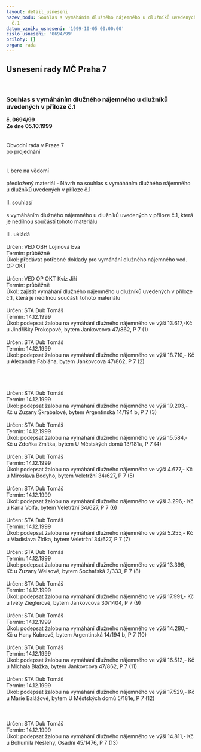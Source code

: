 ```yaml
---
layout: detail_usneseni
nazev_bodu: Souhlas s vymáháním dlužného nájemného u dlužníků uvedených v příloze
  č.1
datum_vzniku_usneseni: '1999-10-05 00:00:00'
cislo_usneseni: '0694/99'
prilohy: []
organ: rada
---
```

<div id="ucUsn_pList" class="usn">
	<span><h2>Usnesení rady MČ Praha 7 </h2>
<br></span><div class="standBody">
<span><h3>Souhlas s vymáháním dlužného nájemného u dlužníků uvedených v příloze č.1</h3></span><div class="center">
		<strong>č. 0694/99</strong><br>
	</div>
<div class="center">
		<strong>Ze dne 05.10.1999</strong><br><br>
	</div>
<br>Obvodní rada v Praze 7<br>po projednání<br><br><br>I.	bere na vědomí<br><br> předložený materiál - Návrh na souhlas s vymáháním dlužhého nájemného u dlužníků uvedených v příloze č.1<br><br>II.	souhlasí <br><br>s vymáháním dlužného nájemného u dlužníků uvedených v příloze č.1, která je nedílnou součástí tohoto materiálu<br><br>III.	ukládá<br><br> Určen:	     	VED OBH Lojínová Eva<br>Termín: průběžně<br>Úkol:	předávat potřebné doklady pro vymáhání dlužného nájemného ved. OP OKT<br> <br> Určen:	     	   VED OP OKT Kvíz Jiří<br>Termín: průběžně<br>Úkol:	zajistit vymáhání dlužného nájemného u dlužníků uvedených v příloze č.1, která je nedílnou součástí tohoto materiálu<br> <br> Určen:	     	STA Dub Tomáš<br>Termín: 14.12.1999<br>Úkol:	podepsat žalobu na vymáhání dlužného nájemného ve výši 13.617,-Kč u Jindřišky Prokopové, bytem Jankovcova 47/862, P 7  (1)<br> <br> Určen:	     	STA Dub Tomáš<br>Termín: 14.12.1999<br>Úkol:	podepsat žalobu na vymáhání dlužného nájemného ve výši 18.710,- Kč u Alexandra Fabiána, bytem Jankovcova 47/862, P 7  (2)<br> <br><br><br><br> Určen:	     	STA Dub Tomáš<br>Termín: 14.12.1999<br>Úkol:	podepsat žalobu na vymáhání dlužného nájemného ve výši 19.203,- Kč u Zuzany Škrabalové, bytem Argentinská 14/194 b, P 7  (3)<br> <br> Určen:	     	STA Dub Tomáš<br>Termín: 14.12.1999<br>Úkol:	podepsat žalobu na vymáhání dlužného nájemného ve výši 15.584,- Kč u Zdeňka Zmítka, bytem U Městských domů 13/181a, P 7  (4)<br> <br> Určen:	     	STA Dub Tomáš<br>Termín: 14.12.1999<br>Úkol:	podepsat žalobu na vymáhání dlužného nájemného ve výši 4.677,- Kč u Miroslava Bodyho, bytem Veletržní 34/627, P 7  (5)<br> <br> Určen:	     	STA Dub Tomáš<br>Termín: 14.12.1999<br>Úkol:	podepsat žalobu na vymáhání dlužného nájemného ve výši 3.296,- Kč u Karla Volfa, bytem Veletržní 34/627, P 7  (6)<br> <br> Určen:	     	STA Dub Tomáš<br>Termín: 14.12.1999<br>Úkol:	podepsat žalobu na vymáhání dlužného nájemného ve výši 5.255,- Kč u Vladislava Žídka, bytem Veletržní 34/627, P 7  (7)<br> <br> Určen:	     	STA Dub Tomáš<br>Termín: 14.12.1999<br>Úkol:	podepsat žalobu na vymáhání dlužného nájemného ve výši 13.396,- Kč u Zuzany Weisové, bytem Sochařská 2/333, P 7  (8)<br> <br> Určen:	     	STA Dub Tomáš<br>Termín: 14.12.1999<br>Úkol:	podepsat žalobu na vymáhání dlužného nájemného ve výši 17.991,- Kč u Ivety Zieglerové, bytem Jankovcova 30/1404, P 7  (9)<br> <br> Určen:	     	STA Dub Tomáš<br>Termín: 14.12.1999<br>Úkol:	podepsat žalobu na vymáhání dlužného nájemného ve výši 14.280,- Kč u Hany Kubrové, bytem Argentinská 14/194 b, P 7  (10)<br> <br> Určen:	     	STA Dub Tomáš<br>Termín: 14.12.1999<br>Úkol:	podepsat žalobu na vymáhání dlužného nájemného ve výši 16.512,- Kč u Michala Blažka, bytem Jankovcova 47/862, P 7  (11)<br> <br> Určen:	     	STA Dub Tomáš<br>Termín: 14.12.1999<br>Úkol:	podepsat žalobu na vymáhání dlužného nájemného ve výši 17.529,- Kč u Marie Balážové, bytem U Městských domů 5/181e, P 7  (12)<br> <br><br><br> Určen:	     	STA Dub Tomáš<br>Termín: 14.12.1999<br>Úkol:	podepsat žalobu na vymáhání dlužného nájemného ve výši 14.811,- Kč u Bohumila Nešlehy, Osadní 45/1476, P 7  (13)<br>
</div>
</div>